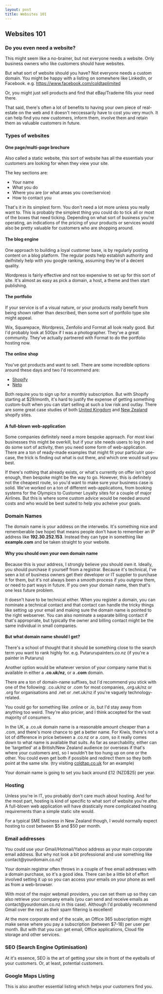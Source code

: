 ```yaml
---
layout: post
title: Websites 101
---
```

<h2>Websites 101</h2>
<h3>Do you even need a website?</h3>
<p>This might seem like a no-brainer, but not everyone needs a website. Only business owners who like customers should have websites.</p>
<p>But what sort of website should you have? Not everyone needs a custom domain. You might be happy with a listing on somewhere like LinkedIn, or Facebook. e.g. <a href="https://www.facebook.com/coldtaplimited">https://www.facebook.com/coldtaplimited</a></p>
<p>Or, you might just sell products and find that eBay/Trademe fills your need there.</p>
<p>That said, there's often a lot of benefits to having your own piece of real-estate on the web and it doesn't neccessarily have to cost you very much. It can help find you new customers, inform them, involve them and retain them as valuable customers in future.</p>


<h3>Types of websites</h3>
<h4>One page/multi-page brochure</h4>
<p>Also called a static website, this sort of website has all the essentials your customers are looking for when they view your site.</p>
<p>The key sections are:</p>
<ul>
    <li>Your name</li>
    <li>What you do</li>
    <li>Where you are (or what areas you cover/service)</li>
    <li>How to contact you</li>
</ul>
<p>That's it in its simplest form. You don't need a lot more unless you really want to. This is probably the simplest thing you could do to tick all or most of the boxes that need ticking. Depending on what sort of business you're operating, an indications of the pricing of your products or services would also be pretty valuable for customers who are shopping around.</p>


<h4>The blog engine</h4>
<p>One approach to building a loyal customer base, is by regularly posting content on a blog platform. The regular posts help establish authority and deifnitely help with you google ranking, assuming they're of a decent quality.</p>
<p>Wordpress is fairly effective and not too expensive to set up for this sort of site. It's almost as easy as pick a domain, a host, a theme and then start publishing.</p>


<h4>The portfolio</h4>
<p>If your service is of a visual nature, or your products really benefit from being shown rather than described, then some sort of portfolio type site might appeal.</p>
<p>Wix, Squarepace, Wordpress, Zenfolio and Format all look really good. But I'd probably look at 500px if I was a photographer. They've a great community. They've actually partnered with Format to do the portfolio hosting now.</p>


<h4>The online shop</h4>
<p>You've got products and want to sell. There are some incredible options around these days and two I'd recommend are:</p>
<ul>
    <li><a href="https//www.shopify.co.nz">Shopify</a></li>
    <li><a href="https://www.neto.com.au">Neto</a></li>
</ul>
<p>Both require you to sign up for a monthly subscription. But with Shopify starting at $29/month, it's hard to justify the expense of getting something custom-built when you can start selling at such a low risk and outlay. There are some great case studies of both <a href="https://www.shopify.com.au/blog/6274432-18-beautiful-shopify-stores-made-in-the-united-kingdom" rel="nofollow">United Kingdom</a> and <a href="https://www.shopify.com.au/blog/6288392-22-awesome-shopify-ecommerce-stores-made-in-new-zealand" rel="nofollow">New Zealand</a> shopify sites.</p>


<h4>A full-blown web-application</h4>
<p>Some companies definitely need a more bespoke approach. For most kiwi businesses this might be overkill, but if your site needs users to log in and do some sort of activity, then you need some form of web-application. There are a ton of ready-made examples that might fit your particular use-case, the trick is finding out what is out there, and which one would suit you best.</p>
<p>If there's nothing that already exists, or what's currently on offer isn't good enough, then bespoke might be the way to go. However, this is definitely not the cheapest route, so you'd want to make sure your business case is solid. We've worked on a ton of different web-applications, from booking systems for the Olympics to Customer Loyalty sites for a couple of major Airlines. But this is where some custom advice would be needed around costs and who would be best suited to help you acheive your goals.</p>

<h3>Domain Names</h3>

<p>The domain name is your address on the interwebs. It's something nice and rememberable (we hope) that means people don't have to remember an IP address like <strong>192.30.252.153</strong>. Instead they can type in something like <strong>example.com</strong> and be taken straight to your website.</p>

<h4>Why you should own your own domain name</h4>

<p>Because this is your address, I strongly believe you should own it. Ideally, you should purchase it yourself from a registrar. Because it's technical, I've seen a lot of business owners get their developer or IT supplier to purchase it for them, but it's not always been a smooth process if you outgrow them, or need to part ways in future. If you own your domain name, then that's one less future problem.</p>
<p>It doesn't have to be technical either. When you register a domain, you can nominate a technical contact and that contact can handle the tricky things like setting up your email and making sure the domain name is pointed to the right webserver. You can also nominate a separate billing contact if that's appropriate, but typically the owner and billing contact might be the same individual in small companies.</p>

<h4>But what domain name should I get?</h4>

<p>There's a school of thought that it should be something close to the search term you want to rank highly for. e.g. Putarurupainters.co.nz (if you're a painter in Putaruru)</p>
<p>Another option would be whatever version of your company name that is available in either a <strong>.co.uk/nz</strong>, or a <strong>.com</strong> domain.</p>
<p>There are a ton of domain-name suffixes, but I'd recommend you stick with one of the following: .co.uk/nz or .com for most companies, .org.uk/nz or .org for organisations and .net or .net.uk/nz if you're vaguely technology-related.</p>
<p>You could go for something like .online or .io, but I'd stay away from anything too weird. They're also pricier, and I think accepted for the vast majority of consumers.</p>
<p>In the UK, a .co.uk domain name is a reasonable amount cheaper than a .com, and there's more chance to get a better name. For Kiwis, there's not a lot of difference in price between a .co.nz or a .com, so it really comes down to what name is available that suits. As far as searchability, either can be 'targetted' at a British/New Zealand audience (or overseas if that's where your customers are), so I wouldn't be too hung up on one or the other. You could even get both if possible and redirect them so they both point at the same site. (try visiting <a href="http://coldtap.co.uk">coldtap.co.uk</a> for an example)</p>

<p>Your domain name is going to set you back around £12 (NZD$25) per year.</p>

<h3>Hosting</h3>
<p>Unless you're in IT, you probably don't care much about hosting. And for the most part, hosting is kind of specific to what sort of website you're after. A full-blown web application will have drastically more complicated hosting requirements than a simple static site would.</p>
<p>For a typical SME business in New Zealand though, I would normally expect hosting to cost between $5 and $50 per month.</p>

<h3>Email addresses</h3>
<p>You could use your Gmail/Hotmail/Yahoo address as your main corporate email address. But why not look a bit professional and use something like contact@yourdomain.co.nz?</p>
<p>Your domain registrar often throws in a couple of free email addresses with a domain purchase, so it's a good idea. There can be a little bit of effort involved setting it up so you can access your emails on your phone as well as from a web-browser.</p>
<p>With most of the major webmail providers, you can set them up so they can also retrieve your company emails (you can send and receive emails as contact@yourdomain.co.nz in this case). Although I'd probably recommend Gmail over the rest as their spam filtering is excellent!</p>
<p>At the more corporate end of the scale, an Office 365 subscription might make sense where you pay a subscription (between $7-18) per user per month. But with that you can get email, Office applications, Cloud file storage and other services.</p>

<h3>SEO (Search Engine Optimisation)</h3>
<p>At it's essence, SEO is the art of getting your site in front of the eyeballs of your customers. Or, at least, potential customers.</p>

<h3>Google Maps Listing</h3>
<p>This is also another essential listing which helps your customers find you.</p>